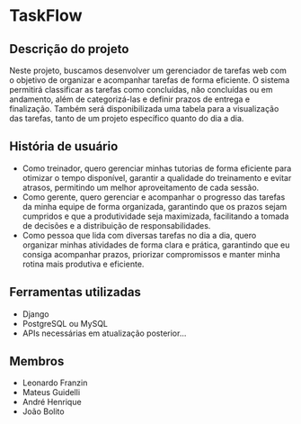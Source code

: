 ﻿# TaskFlow
## Descrição do projeto
Neste projeto, buscamos desenvolver um gerenciador de tarefas web com o objetivo de organizar e acompanhar tarefas de forma eficiente. O sistema permitirá classificar as tarefas como concluídas, não concluídas ou em andamento, além de categorizá-las e definir prazos de entrega e finalização. Também será disponibilizada uma tabela para a visualização das tarefas, tanto de um projeto específico quanto do dia a dia.
## História de usuário
- Como treinador, quero gerenciar minhas tutorias de forma eficiente para otimizar o tempo disponível, garantir a qualidade do treinamento e evitar atrasos, permitindo um melhor aproveitamento de cada sessão.
- Como gerente, quero gerenciar e acompanhar o progresso das tarefas da minha equipe de forma organizada, garantindo que os prazos sejam cumpridos e que a produtividade seja maximizada, facilitando a tomada de decisões e a distribuição de responsabilidades.
- Como pessoa que lida com diversas tarefas no dia a dia, quero organizar minhas atividades de forma clara e prática, garantindo que eu consiga acompanhar prazos, priorizar compromissos e manter minha rotina mais produtiva e eficiente.
## Ferramentas utilizadas
- Django
- PostgreSQL ou MySQL
- APIs necessárias em atualização posterior...
## Membros
- Leonardo Franzin
- Mateus Guidelli
- André Henrique
- João Bolito
